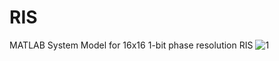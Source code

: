 # RIS
MATLAB System Model for 16x16 1-bit phase resolution RIS
![1](https://github.com/toarjunmenonk/RIS/assets/54214979/be040458-b03d-4dcf-91b3-babc14c62df2)
